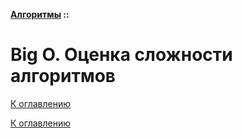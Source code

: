 **[Алгоритмы](../README.md#algorithms) ::**
# Big O. Оценка сложности алгоритмов

<!--
https://habr.com/ru/companies/sberbank/articles/756894/
https://www.bigocheatsheet.com/
https://skillbox.ru/media/code/big-o-notation-chto-eto-takoe-i-kak-eye-poschitat/
https://bimlibik.github.io/posts/complexity-of-algorithms/
https://habr.com/ru/articles/444594/
https://habr.com/ru/articles/770522/
https://skillbox.ru/media/code/stydnye-voprosy-o-logarifmakh-vsye-chto-nuzhno-znat-programmistu/
https://blog.skillfactory.ru/glossary/algoritm/
-->

[К оглавлению](../README.md#algorithms)



[К оглавлению](../README.md#algorithms)
